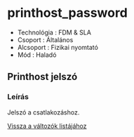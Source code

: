 # printhost\_password

* Technológia : FDM & SLA
* Csoport : Általános
* Alcsoport : Fizikai nyomtató
* Mód : Haladó

## Printhost jelszó

### Leírás

Jelszó a csatlakozáshoz.

[Vissza a változók listájához](../../variable_list)

